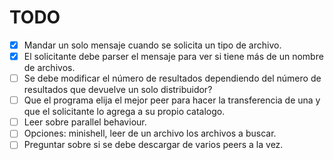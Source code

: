 # TODO

- [x] Mandar un solo mensaje cuando se solicita un tipo de archivo.
- [x] El solicitante debe parser el mensaje para ver si tiene más de un nombre de archivos.
- [ ] Se debe modificar el número de resultados dependiendo del número de resultados que devuelve un solo distribuidor?
- [ ] Que el programa elija el mejor peer para hacer la transferencia de una y que el solicitante lo agrega a su propio catalogo.
- [ ] Leer sobre parallel behaviour.
- [ ] Opciones: minishell, leer de un archivo los archivos a buscar.
- [ ] Preguntar sobre si se debe descargar de varios peers a la vez.
